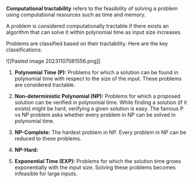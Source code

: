 **Computational tractability** refers to the feasibility of solving a problem using computational resources such as time and memory. 

A problem is considered computationally tractable if there exists an algorithm that can solve it within polynomial time as input size increases.

Problems are classified based on their tractability. Here are the key classifications:

![[Pasted image 20231107081556.png]]

1. **Polynomial Time (P):** Problems for which a solution can be found in polynomial time with respect to the size of the input. These problems are considered tractable.

2. **Non-deterministic Polynomial (NP):** Problems for which a proposed solution can be verified in polynomial time. While finding a solution (if it exists) might be hard, verifying a given solution is easy. The famous P vs NP problem asks whether every problem in NP can be solved in polynomial time.

3. **NP-Complete:** The hardest problem in NP. Every problem in NP can be reduced to these problems.

4. **NP-Hard:**

5. **Exponential Time (EXP):** Problems for which the solution time grows exponentially with the input size. Solving these problems becomes infeasible for large inputs.




